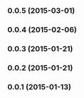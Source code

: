 <a name="0.0.5"></a>
### 0.0.5 (2015-03-01)


<a name="0.0.4"></a>
### 0.0.4 (2015-02-06)


<a name="0.0.3"></a>
### 0.0.3 (2015-01-21)


<a name="0.0.2"></a>
### 0.0.2 (2015-01-21)


<a name="0.0.1"></a>
### 0.0.1 (2015-01-13)

